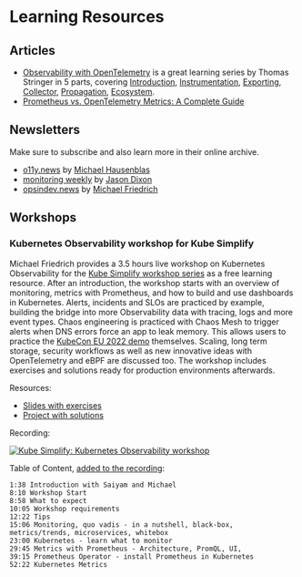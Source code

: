 
# Learning Resources

<!-- 
[![ALT](https://img.youtube.com/vi/XXX/0.jpg)](https://www.youtube.com/watch?v=xxx)
-->

## Articles

- [Observability with OpenTelemetry](https://trstringer.com/otel-part1-intro/) is a great learning series by Thomas Stringer in 5 parts, covering [Introduction](https://trstringer.com/otel-part1-intro/), [Instrumentation](https://trstringer.com/otel-part2-instrumentation/), [Exporting](https://trstringer.com/otel-part3-export/), [Collector](https://trstringer.com/otel-part4-collector/), [Propagation](https://trstringer.com/otel-part5-propagation/), [Ecosystem](https://trstringer.com/otel-part6-ecosystem/).
- [Prometheus vs. OpenTelemetry Metrics: A Complete Guide](https://www.timescale.com/blog/prometheus-vs-opentelemetry-metrics-a-complete-guide/)

## Newsletters 

Make sure to subscribe and also learn more in their online archive. 

- [o11y.news](https://o11y.news) by [Michael Hausenblas](https://twitter.com/mhausenblas)
- [monitoring weekly](https://monitoring.love/) by [Jason Dixon](https://twitter.com/obfuscurity)
- [opsindev.news](https://opsindev.news/) by [Michael Friedrich](https://twitter.com/dnsmichi)

## Workshops 

### Kubernetes Observability workshop for Kube Simplify

Michael Friedrich provides a 3.5 hours live workshop on Kubernetes Observability for the [Kube Simplify workshop series](https://kubesimplify.github.io/live-workshops/) as a free learning resource. After an introduction, the workshop starts with an overview of monitoring, metrics with Prometheus, and how to build and use dashboards in Kubernetes. Alerts, incidents and SLOs are practiced by example, building the bridge into more Observability data with tracing, logs and more event types. Chaos engineering is practiced with Chaos Mesh to trigger alerts when DNS errors force an app to leak memory. This allows users to practice the [KubeCon EU 2022 demo](https://youtu.be/BkREMg8adaI) themselves. Scaling, long term storage, security workflows as well as new innovative ideas with OpenTelemetry and eBPF are discussed too. The workshop includes exercises and solutions ready for production environments afterwards. 

Resources:

- [Slides with exercises](https://docs.google.com/presentation/d/1uuYIPwQjckNiPPJQcN8tauZ8KSIdHASbyoAxJ0fc6uQ/edit?usp=sharing)
- [Project with solutions](https://gitlab.com/everyonecancontribute/workshops/kube-simplify/k8s-o11y-2022)

Recording:

[![Kube Simplify: Kubernetes Observability workshop](https://img.youtube.com/vi/sMEEVbZ4NFM/0.jpg)](https://www.youtube.com/watch?v=sMEEVbZ4NFM)

Table of Content, [added to the recording](https://www.youtube.com/watch?v=sMEEVbZ4NFM&lc=Ugzu0fRX7RC86e18iMh4AaABAg): 

```
1:38 Introduction with Saiyam and Michael 
8:10 Workshop Start 
8:58 What to expect 
10:05 Workshop requirements 
12:22 Tips 
15:06 Monitoring, quo vadis - in a nutshell, black-box, metrics/trends, microservices, whitebox
23:00 Kubernetes - learn what to monitor 
29:45 Metrics with Prometheus - Architecture, PromQL, UI, 
39:15 Prometheus Operator - install Prometheus in Kubernetes 
52:22 Kubernetes Metrics 